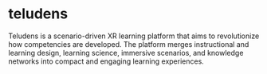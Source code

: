 # teludens
Teludens is a scenario-driven XR learning platform that aims to revolutionize how competencies are developed. The platform merges instructional and learning design, learning science, immersive scenarios, and knowledge networks into compact and engaging learning experiences. 
